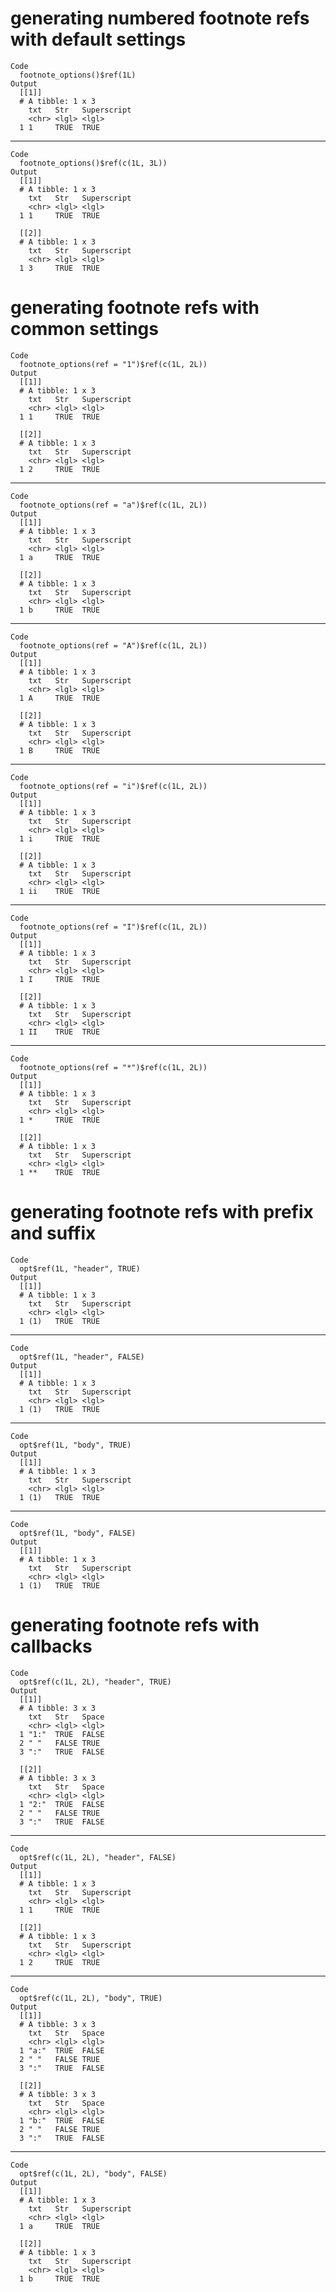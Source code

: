 # generating numbered footnote refs with default settings

    Code
      footnote_options()$ref(1L)
    Output
      [[1]]
      # A tibble: 1 x 3
        txt   Str   Superscript
        <chr> <lgl> <lgl>      
      1 1     TRUE  TRUE       
      

---

    Code
      footnote_options()$ref(c(1L, 3L))
    Output
      [[1]]
      # A tibble: 1 x 3
        txt   Str   Superscript
        <chr> <lgl> <lgl>      
      1 1     TRUE  TRUE       
      
      [[2]]
      # A tibble: 1 x 3
        txt   Str   Superscript
        <chr> <lgl> <lgl>      
      1 3     TRUE  TRUE       
      

# generating footnote refs with common settings

    Code
      footnote_options(ref = "1")$ref(c(1L, 2L))
    Output
      [[1]]
      # A tibble: 1 x 3
        txt   Str   Superscript
        <chr> <lgl> <lgl>      
      1 1     TRUE  TRUE       
      
      [[2]]
      # A tibble: 1 x 3
        txt   Str   Superscript
        <chr> <lgl> <lgl>      
      1 2     TRUE  TRUE       
      

---

    Code
      footnote_options(ref = "a")$ref(c(1L, 2L))
    Output
      [[1]]
      # A tibble: 1 x 3
        txt   Str   Superscript
        <chr> <lgl> <lgl>      
      1 a     TRUE  TRUE       
      
      [[2]]
      # A tibble: 1 x 3
        txt   Str   Superscript
        <chr> <lgl> <lgl>      
      1 b     TRUE  TRUE       
      

---

    Code
      footnote_options(ref = "A")$ref(c(1L, 2L))
    Output
      [[1]]
      # A tibble: 1 x 3
        txt   Str   Superscript
        <chr> <lgl> <lgl>      
      1 A     TRUE  TRUE       
      
      [[2]]
      # A tibble: 1 x 3
        txt   Str   Superscript
        <chr> <lgl> <lgl>      
      1 B     TRUE  TRUE       
      

---

    Code
      footnote_options(ref = "i")$ref(c(1L, 2L))
    Output
      [[1]]
      # A tibble: 1 x 3
        txt   Str   Superscript
        <chr> <lgl> <lgl>      
      1 i     TRUE  TRUE       
      
      [[2]]
      # A tibble: 1 x 3
        txt   Str   Superscript
        <chr> <lgl> <lgl>      
      1 ii    TRUE  TRUE       
      

---

    Code
      footnote_options(ref = "I")$ref(c(1L, 2L))
    Output
      [[1]]
      # A tibble: 1 x 3
        txt   Str   Superscript
        <chr> <lgl> <lgl>      
      1 I     TRUE  TRUE       
      
      [[2]]
      # A tibble: 1 x 3
        txt   Str   Superscript
        <chr> <lgl> <lgl>      
      1 II    TRUE  TRUE       
      

---

    Code
      footnote_options(ref = "*")$ref(c(1L, 2L))
    Output
      [[1]]
      # A tibble: 1 x 3
        txt   Str   Superscript
        <chr> <lgl> <lgl>      
      1 *     TRUE  TRUE       
      
      [[2]]
      # A tibble: 1 x 3
        txt   Str   Superscript
        <chr> <lgl> <lgl>      
      1 **    TRUE  TRUE       
      

# generating footnote refs with prefix and suffix

    Code
      opt$ref(1L, "header", TRUE)
    Output
      [[1]]
      # A tibble: 1 x 3
        txt   Str   Superscript
        <chr> <lgl> <lgl>      
      1 (1)   TRUE  TRUE       
      

---

    Code
      opt$ref(1L, "header", FALSE)
    Output
      [[1]]
      # A tibble: 1 x 3
        txt   Str   Superscript
        <chr> <lgl> <lgl>      
      1 (1)   TRUE  TRUE       
      

---

    Code
      opt$ref(1L, "body", TRUE)
    Output
      [[1]]
      # A tibble: 1 x 3
        txt   Str   Superscript
        <chr> <lgl> <lgl>      
      1 (1)   TRUE  TRUE       
      

---

    Code
      opt$ref(1L, "body", FALSE)
    Output
      [[1]]
      # A tibble: 1 x 3
        txt   Str   Superscript
        <chr> <lgl> <lgl>      
      1 (1)   TRUE  TRUE       
      

# generating footnote refs with callbacks

    Code
      opt$ref(c(1L, 2L), "header", TRUE)
    Output
      [[1]]
      # A tibble: 3 x 3
        txt   Str   Space
        <chr> <lgl> <lgl>
      1 "1:"  TRUE  FALSE
      2 " "   FALSE TRUE 
      3 ":"   TRUE  FALSE
      
      [[2]]
      # A tibble: 3 x 3
        txt   Str   Space
        <chr> <lgl> <lgl>
      1 "2:"  TRUE  FALSE
      2 " "   FALSE TRUE 
      3 ":"   TRUE  FALSE
      

---

    Code
      opt$ref(c(1L, 2L), "header", FALSE)
    Output
      [[1]]
      # A tibble: 1 x 3
        txt   Str   Superscript
        <chr> <lgl> <lgl>      
      1 1     TRUE  TRUE       
      
      [[2]]
      # A tibble: 1 x 3
        txt   Str   Superscript
        <chr> <lgl> <lgl>      
      1 2     TRUE  TRUE       
      

---

    Code
      opt$ref(c(1L, 2L), "body", TRUE)
    Output
      [[1]]
      # A tibble: 3 x 3
        txt   Str   Space
        <chr> <lgl> <lgl>
      1 "a:"  TRUE  FALSE
      2 " "   FALSE TRUE 
      3 ":"   TRUE  FALSE
      
      [[2]]
      # A tibble: 3 x 3
        txt   Str   Space
        <chr> <lgl> <lgl>
      1 "b:"  TRUE  FALSE
      2 " "   FALSE TRUE 
      3 ":"   TRUE  FALSE
      

---

    Code
      opt$ref(c(1L, 2L), "body", FALSE)
    Output
      [[1]]
      # A tibble: 1 x 3
        txt   Str   Superscript
        <chr> <lgl> <lgl>      
      1 a     TRUE  TRUE       
      
      [[2]]
      # A tibble: 1 x 3
        txt   Str   Superscript
        <chr> <lgl> <lgl>      
      1 b     TRUE  TRUE       
      

